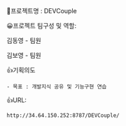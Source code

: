 📁프로젝트명 : DEVCouple


😀프로젝트 팀구성 및 역할: 

  김동영 - 팀원
  
  김보영 - 팀원


👍기획의도

    - 목표 : 개발지식 공유 및 기능구현 연습  


👍URL: 

    http://34.64.150.252:8787/DEVCouple/
